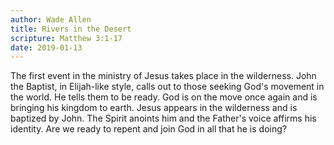 ```yaml
---
author: Wade Allen
title: Rivers in the Desert
scripture: Matthew 3:1-17
date: 2019-01-13
---
```


The first event in the ministry of Jesus takes place in the wilderness. John the Baptist, in Elijah-like style, calls out to those seeking God's movement in the world. He tells them to be ready. God is on the move once again and is bringing his kingdom to earth. Jesus appears in the wilderness and is baptized by John. The Spirit anoints him and the Father's voice affirms his identity. Are we ready to repent and join God in all that he is doing?
